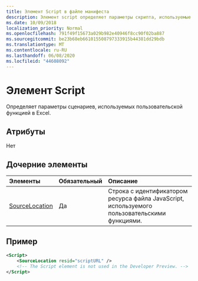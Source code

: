 ```yaml
---
title: Элемент Script в файле манифеста
description: Элемент script определяет параметры скрипта, используемые пользовательской функцией в Excel.
ms.date: 10/09/2018
localization_priority: Normal
ms.openlocfilehash: 791f49f15673a029b982e40946f8cc90f02ba887
ms.sourcegitcommit: be23b68eb661015508797333915b44381dd29bdb
ms.translationtype: MT
ms.contentlocale: ru-RU
ms.lasthandoff: 06/08/2020
ms.locfileid: "44608092"
---
```

# <a name="script-element"></a>Элемент Script

Определяет параметры сценариев, используемых пользовательской функцией в Excel.

## <a name="attributes"></a>Атрибуты

Нет

## <a name="child-elements"></a>Дочерние элементы

|Элементы  |  Обязательный  |  Описание  |
|:-----|:-----|:-----|
|  [SourceLocation](customfunctionssourcelocation.md)  |  Да  | Строка с идентификатором ресурса файла JavaScript, используемого пользовательскими функциями.|

## <a name="example"></a>Пример

```xml
<Script>
    <SourceLocation resid="scriptURL" />
    <!-- The Script element is not used in the Developer Preview. -->
</Script>
```
